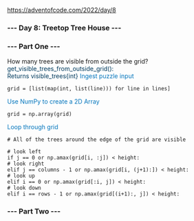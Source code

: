https://adventofcode.com/2022/day/8
### --- Day 8: Treetop Tree House ---

### --- Part One ---
How many trees are visible from outside the grid?
<span style="color:#013b5e">
get_visible_trees_from_outside_grid():<br>
Returns visible_trees{int}
</span>
<span style="color:#0476bd">Ingest puzzle input</span>
```
grid = [list(map(int, list(line))) for line in lines]
```
<span style="color:#0476bd">Use NumPy to create a 2D Array</span>
```
grid = np.array(grid)
```
<span style="color:#0476bd">Loop through grid</span>
 
```
# All of the trees around the edge of the grid are visible 

# look left
if j == 0 or np.amax(grid[i, :j]) < height:
# look right
elif j == columns - 1 or np.amax(grid[i, (j+1):]) < height:
# look up
elif i == 0 or np.amax(grid[:i, j]) < height:       
# look down
elif i == rows - 1 or np.amax(grid[(i+1):, j]) < height:
```
### --- Part Two ---


